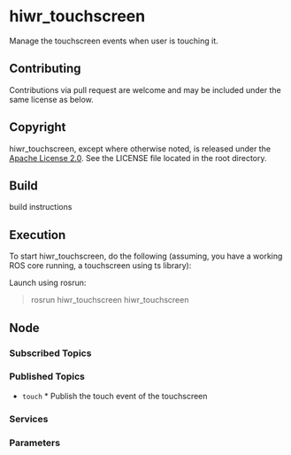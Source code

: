 hiwr\_touchscreen
===============================================

Manage the touchscreen events when user is touching it.

Contributing
----------------------

Contributions via pull request are welcome and may be included under the
same license as below.

Copyright
----------------------

hiwr\_touchscreen, except where otherwise noted, is released under the
[Apache License 2.0](http://www.apache.org/licenses/LICENSE-2.0.html).
See the LICENSE file located in the root directory.

Build
----------------------
build instructions

Execution
----------------------

To start hiwr\_touchscreen, do the following (assuming, you
have a working ROS core running, a touchscreen using ts library):

   Launch using rosrun:

   > rosrun hiwr\_touchscreen hiwr\_touchscreen

Node
----------------------

### Subscribed Topics


### Published Topics

- `touch`
      * Publish the touch event of the touchscreen


### Services


### Parameters
